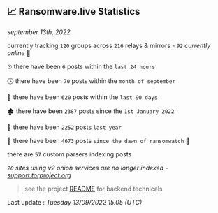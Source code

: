 
## 📈 Ransomware.live Statistics
_september 13th, 2022_

currently tracking `120` groups across `216` relays & mirrors - _`92` currently online_ 📡

⏲ there have been `6` posts within the `last 24 hours`

🕓 there have been `70` posts within the `month of september`

📅 there have been `620` posts within the `last 90 days`

🏚 there have been `2387` posts since the `1st January 2022`

🚀 there have been `2252` posts `last year`

🦕 there have been `4673` posts `since the dawn of ransomwatch` 🐣

there are `57` custom parsers indexing posts

_`20` sites using v2 onion services are no longer indexed - [support.torproject.org](https://support.torproject.org/onionservices/v2-deprecation/)_

> see the project [README](https://github.com/jmousqueton/ransomwatch#readme) for backend technicals



Last update : _Tuesday 13/09/2022 15.05 (UTC)_

